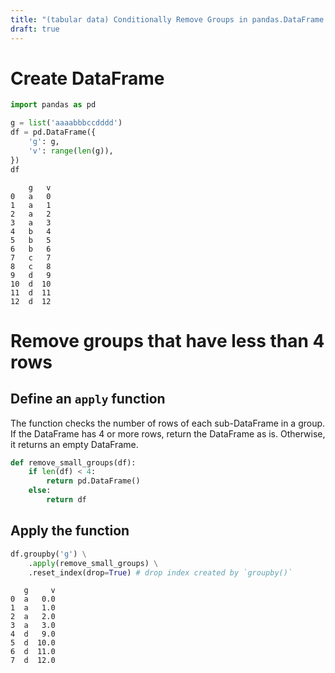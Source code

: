 ```yaml
---
title: "(tabular data) Conditionally Remove Groups in pandas.DataFrame.groupby"
draft: true
---
```


# Create DataFrame

```python
import pandas as pd

g = list('aaaabbbccdddd')
df = pd.DataFrame({
    'g': g,
    'v': range(len(g)),
})
df
```

``` 
    g   v
0   a   0
1   a   1
2   a   2
3   a   3
4   b   4
5   b   5
6   b   6
7   c   7
8   c   8
9   d   9
10  d  10
11  d  11
12  d  12
```

# Remove groups that have less than 4 rows

## Define an `apply` function

The function checks the number of rows of each sub-DataFrame in a group. If the DataFrame has 4 or more rows, return
the DataFrame as is. Otherwise, it returns an empty DataFrame.

```python
def remove_small_groups(df):
    if len(df) < 4:
        return pd.DataFrame()
    else:
        return df
```

## Apply the function

```python
df.groupby('g') \
    .apply(remove_small_groups) \
    .reset_index(drop=True) # drop index created by `groupby()`
```

```
   g     v
0  a   0.0
1  a   1.0
2  a   2.0
3  a   3.0
4  d   9.0
5  d  10.0
6  d  11.0
7  d  12.0 
```


